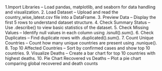 1.Import Libraries – Load pandas, matplotlib, and seaborn for data handling and visualization.
2. Load Dataset – Upload and read the country_wise_latest.csv file into a DataFrame.
3. Preview Data – Display the first 5 rows to understand dataset structure.
4. Check Summary Status – Use .describe() to view basic statistics of the dataset.
5. Check Missing Values – Identify null values in each column using .isnull().sum().
6. Check Duplicates – Find duplicate rows with .duplicated().sum().
7. Count Unique Countries – Count how many unique countries are present using .nunique().
8. Top 10 Affected Countries – Sort by confirmed cases and show top 10 countries.
9. Visualize Deaths – Create a bar chart for top 10 countries with highest deaths.
10. Pie Chart Recovered vs Deaths – Plot a pie chart comparing global recovered and death counts
